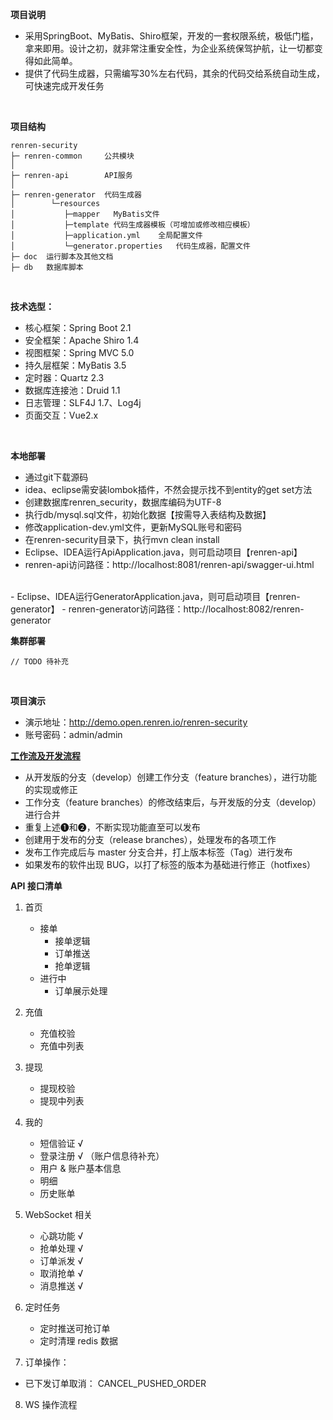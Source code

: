 **项目说明** 
- 采用SpringBoot、MyBatis、Shiro框架，开发的一套权限系统，极低门槛，拿来即用。设计之初，就非常注重安全性，为企业系统保驾护航，让一切都变得如此简单。
- 提供了代码生成器，只需编写30%左右代码，其余的代码交给系统自动生成，可快速完成开发任务
<br>

**项目结构** 
```
renren-security
├─ renren-common     公共模块
│ 
├─ renren-api        API服务
│ 
├─ renren-generator  代码生成器
│        └─resources 
│           ├─mapper   MyBatis文件
│           ├─template 代码生成器模板（可增加或修改相应模板）
│           ├─application.yml    全局配置文件
│           └─generator.properties   代码生成器，配置文件
├─ doc  运行脚本及其他文档
├─ db   数据库脚本
```
<br>

 **技术选型：** 
- 核心框架：Spring Boot 2.1
- 安全框架：Apache Shiro 1.4
- 视图框架：Spring MVC 5.0
- 持久层框架：MyBatis 3.5
- 定时器：Quartz 2.3
- 数据库连接池：Druid 1.1
- 日志管理：SLF4J 1.7、Log4j
- 页面交互：Vue2.x
<br>

 **本地部署**
- 通过git下载源码
- idea、eclipse需安装lombok插件，不然会提示找不到entity的get set方法
- 创建数据库renren_security，数据库编码为UTF-8
- 执行db/mysql.sql文件，初始化数据【按需导入表结构及数据】
- 修改application-dev.yml文件，更新MySQL账号和密码
- 在renren-security目录下，执行mvn clean install
- Eclipse、IDEA运行ApiApplication.java，则可启动项目【renren-api】
- renren-api访问路径：http://localhost:8081/renren-api/swagger-ui.html
<br>
- Eclipse、IDEA运行GeneratorApplication.java，则可启动项目【renren-generator】
- renren-generator访问路径：http://localhost:8082/renren-generator

<br>

 **集群部署**
```
// TODO 待补充
```

<br>

 **项目演示**
- 演示地址：http://demo.open.renren.io/renren-security
- 账号密码：admin/admin


**[工作流及开发流程](https://blog.csdn.net/qq_16912257/article/details/52998295)**
- 从开发版的分支（develop）创建工作分支（feature branches），进行功能的实现或修正
- 工作分支（feature branches）的修改结束后，与开发版的分支（develop）进行合并
- 重复上述❶和❷，不断实现功能直至可以发布
- 创建用于发布的分支（release branches），处理发布的各项工作
- 发布工作完成后与 master 分支合并，打上版本标签（Tag）进行发布
- 如果发布的软件出现 BUG，以打了标签的版本为基础进行修正（hotfixes）


**API 接口清单**

1. 首页 
    - 接单
        - 接单逻辑
        - 订单推送
        - 抢单逻辑
    - 进行中
        - 订单展示处理
2. 充值
    - 充值校验
    - 充值中列表

3. 提现
    - 提现校验
    - 提现中列表
4. 我的
   - 短信验证 √
   - 登录注册 √ （账户信息待补充）
   - 用户 & 账户基本信息
   - 明细
   - 历史账单
   
5. WebSocket 相关
   - 心跳功能        √
    - 抢单处理        √
    - 订单派发        √
    - 取消抢单        √
    - 消息推送        √ 

6. 定时任务
    - 定时推送可抢订单
    - 定时清理 redis 数据
    
    
    
7. 订单操作：
  - 已下发订单取消： CANCEL_PUSHED_ORDER
  
  
  
8. WS 操作流程